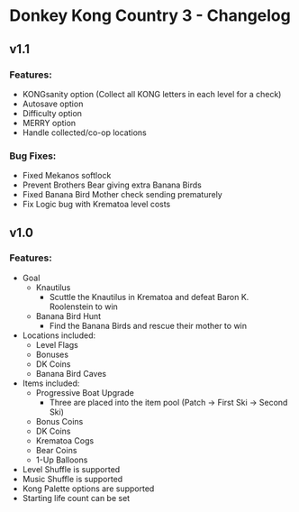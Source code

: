 # Donkey Kong Country 3 - Changelog


## v1.1

### Features:

- KONGsanity option (Collect all KONG letters in each level for a check)
- Autosave option
- Difficulty option
- MERRY option
- Handle collected/co-op locations

### Bug Fixes:

- Fixed Mekanos softlock
- Prevent Brothers Bear giving extra Banana Birds
- Fixed Banana Bird Mother check sending prematurely
- Fix Logic bug with Krematoa level costs


## v1.0

### Features:

- Goal
	- Knautilus
		- Scuttle the Knautilus in Krematoa and defeat Baron K. Roolenstein to win
	- Banana Bird Hunt
		- Find the Banana Birds and rescue their mother to win
- Locations included:
	- Level Flags
	- Bonuses
	- DK Coins
	- Banana Bird Caves
- Items included:
	- Progressive Boat Upgrade
		- Three are placed into the item pool (Patch -> First Ski -> Second Ski)
	- Bonus Coins
	- DK Coins
	- Krematoa Cogs
	- Bear Coins
	- 1-Up Balloons
- Level Shuffle is supported
- Music Shuffle is supported
- Kong Palette options are supported
- Starting life count can be set
